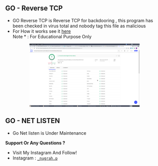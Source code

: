 ## GO - Reverse TCP
- GO Reverse TCP is Reverse TCP for backdooring , this program has been checked in virus total and nobody tag this file as malicious
- For How it works see it <a href="https://github.com/DwiyanTech/GoTools/blob/main/go-reversetcp/README.md">here</a><br>
Note * : For Educational Purpose Only
<p align="center"><img src ="https://raw.githubusercontent.com/DwiyanTech/GoTools/main/screenshoot/VirusTotal%20-%20Clear.png" height="200" width="350"/></p>

## GO - NET LISTEN
- Go Net listen is Under Maintenance 

**Support Or Any Questions ?**
- Visit My Instagram And Follow!
- Instagram : <a href="https://instagram.com/_nugrah.p" target="_blank">`_nugrah.p`</a>
